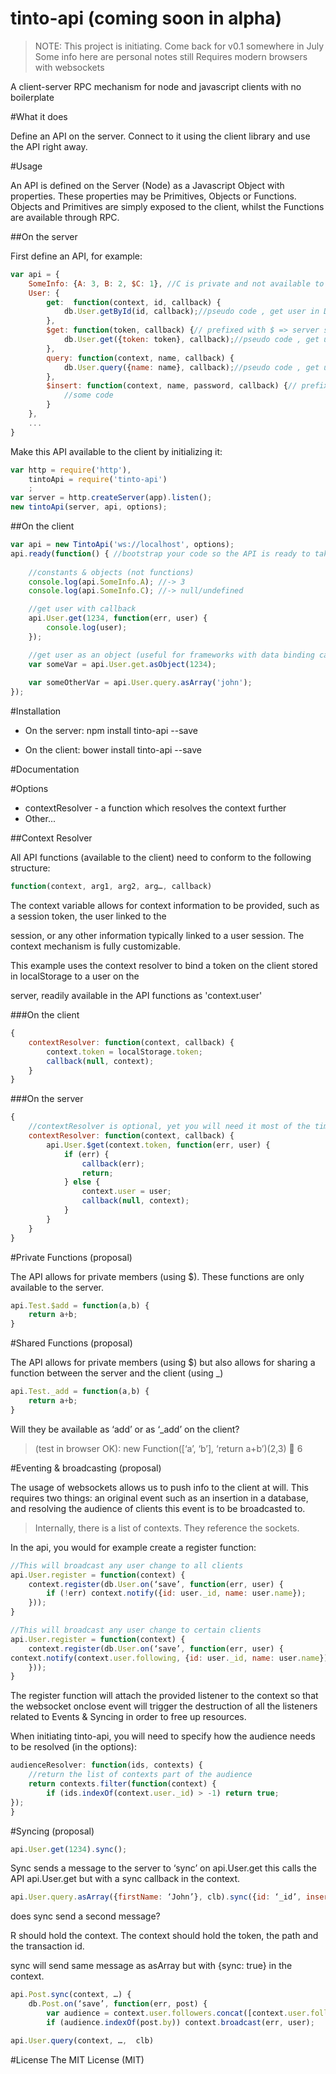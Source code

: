tinto-api (coming soon in alpha)
================================
> NOTE: This project is initiating. Come back for v0.1 somewhere in July
> Some info here are personal notes still
> Requires modern browsers with websockets

A client-server RPC mechanism for node and javascript clients with no boilerplate

#What it does

Define an API on the server. Connect to it using the client library and use the API right away.

#Usage

An API is defined on the Server (Node) as a Javascript Object with properties. These properties may be Primitives, Objects or Functions. Objects and Primitives are simply exposed to the client, whilst the Functions are available through RPC.

##On the server

First define an API, for example:
```javascript
var api = {
	SomeInfo: {A: 3, B: 2, $C: 1}, //C is private and not available to the client
	User: {
		get:  function(context, id, callback) {
			db.User.getById(id, callback);//pseudo code , get user in DB
		},
		$get: function(token, callback) {// prefixed with $ => server side only
			db.User.get({token: token}, callback);//pseudo code , get user in DB
		},
		query: function(context, name, callback) {
			db.User.query({name: name}, callback);//pseudo code , get user with name in DB
		},
		$insert: function(context, name, password, callback) {// prefixed with $ => server side only
			//some code
		}
	},
	...
}
```

Make this API available to the client by initializing it:


```javascript
var http = require('http'),
    tintoApi = require('tinto-api')
    ;
var server = http.createServer(app).listen();
new tintoApi(server, api, options);
```


##On the client
```javascript
var api = new TintoApi('ws://localhost', options);
api.ready(function() { //bootstrap your code so the API is ready to take calls
	
	//constants & objects (not functions)
	console.log(api.SomeInfo.A); //-> 3
	console.log(api.SomeInfo.C); //-> null/undefined

	//get user with callback
	api.User.get(1234, function(err, user) {
		console.log(user);
	});

	//get user as an object (useful for frameworks with data binding capabilities)
	var someVar = api.User.get.asObject(1234);
	
	var someOtherVar = api.User.query.asArray('john');
});
```



#Installation

* On the server: npm install tinto-api --save

* On the client: bower install tinto-api --save


#Documentation


#Options

* contextResolver - a function which resolves the context further
* Other...


##Context Resolver

All API functions (available to the client) need to conform to the following structure:

```javascript
function(context, arg1, arg2, arg…, callback)
```

The context variable allows for context information to be provided, such as a session token, the user linked to the 

session, or any other information typically linked to a user session. The context mechanism is fully customizable.

This example uses the context resolver to bind a token on the client stored in localStorage to a user on the 

server, readily available in the API functions as 'context.user'

###On the client
```javascript
{
	contextResolver: function(context, callback) {
		context.token = localStorage.token;
		callback(null, context);
	}
}
```

###On the server

```javascript
{  
	//contextResolver is optional, yet you will need it most of the time
	contextResolver: function(context, callback) {
		api.User.$get(context.token, function(err, user) {
			if (err) {
				callback(err);
				return;
			} else {
				context.user = user;
				callback(null, context);
			}
		}
	}
}
```

#Private Functions (proposal)

The API allows for private members (using $). These functions are only available to the server.

```javascript
api.Test.$add = function(a,b) {
	return a+b;
}
```

#Shared Functions (proposal)

The API allows for private members (using $) but also allows for sharing a function between the server and the client (using _)
```javascript
api.Test._add = function(a,b) {
	return a+b;
}
```
Will they be available as ‘add’ or as ‘_add’ on the client?

> (test in browser OK): new Function([‘a’, ‘b’], ‘return a+b’)(2,3)  6

#Eventing & broadcasting (proposal)

The usage of websockets allows us to push info to the client at will. This requires two things: an original event such as an insertion in a database, and resolving the audience of clients this event is to be broadcasted to. 

> Internally, there is a list of contexts. They reference the sockets.

In the api, you would for example create a register function:

```javascript
//This will broadcast any user change to all clients
api.User.register = function(context) {
	context.register(db.User.on(‘save’, function(err, user) {
		if (!err) context.notify({id: user._id, name: user.name});	
	}));
}

//This will broadcast any user change to certain clients
api.User.register = function(context) {
	context.register(db.User.on(‘save’, function(err, user) {
context.notify(context.user.following, {id: user._id, name: user.name});		
	}));
}
```

The register function will attach the provided listener to the context so that the websocket onclose event will trigger the destruction of all the listeners related to Events & Syncing in order to free up resources.

When initiating tinto-api, you will need to specify how the audience needs to be resolved (in the options):

```javascript
audienceResolver: function(ids, contexts) {
	//return the list of contexts part of the audience
	return contexts.filter(function(context) {
		if (ids.indexOf(context.user._id) > -1) return true;
});
}
```

#Syncing (proposal)
```javascript
api.User.get(1234).sync();
```

Sync sends a message to the server to ‘sync’ on api.User.get this calls the API api.User.get but with a sync callback in the context.

```javascript
api.User.query.asArray({firstName: ‘John’}, clb).sync({id: ‘_id’, insert: ‘prepend’})
```
does sync send a second message?

R should hold the context. 
The context should hold the token, the path and the transaction id.

sync will send same message as asArray but with {sync: true} in the context.

```javascript
api.Post.sync(context, …) {
	db.Post.on(‘save’, function(err, post) {
		var audience = context.user.followers.concat([context.user.following]).concat([context.user._id])
		if (audience.indexOf(post.by)) context.broadcast(err, user);

api.User.query(context, …,  clb)
```

#License
The MIT License (MIT)
